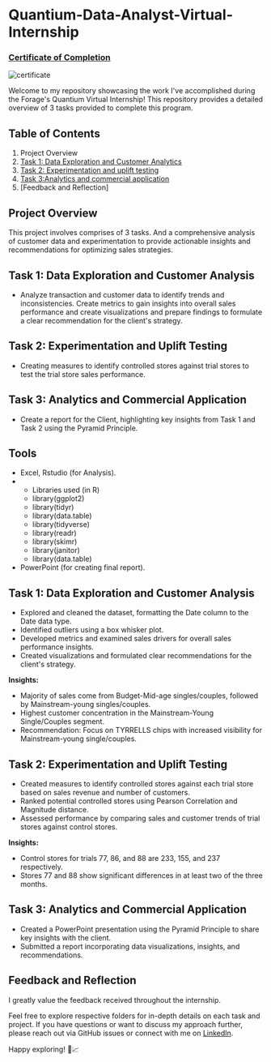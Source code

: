 # Quantium-Data-Analyst-Virtual-Internship

### [Certificate of Completion](https://forage-uploads-prod.s3.amazonaws.com/completion-certificates/Quantium/NkaC7knWtjSbi6aYv_Quantium_JHeC6a7tzzPokKo5h_1705677723121_completion_certificate.pdf)

![certificate](https://github.com/talibizhar1/Quantium-Data-Analyst-Virtual-Internship/assets/129067554/023d18b3-b565-4a6e-ba77-2eeaa30cc1c6)

Welcome to my repository showcasing the work I've accomplished during the Forage's Quantium Virtual Internship! This repository provides a detailed overview of 3 tasks provided to complete this program.

## Table of Contents

1. Project Overview
2. [Task 1: Data Exploration and Customer Analytics](https://github.com/talibizhar1/Quantium-Data-Analyst-Virtual-Internship/tree/main/task1)
3. [Task 2: Experimentation and uplift testing](https://github.com/talibizhar1/Quantium-Data-Analyst-Virtual-Internship/tree/main/Task%202)
4. [Task 3:Analytics and commercial application
 ](#task-3-advanced-analytics-applications)
5. [Feedback and Reflection]

## Project Overview
This project involves comprises of 3 tasks. And a comprehensive analysis of customer data and experimentation to provide actionable insights and recommendations for optimizing sales strategies.

## Task 1: Data Exploration and Customer Analysis

- Analyze transaction and customer data to identify trends and inconsistencies. Create metrics to gain insights into overall sales performance and create visualizations and prepare findings to formulate a clear recommendation for the client's strategy.

## Task 2: Experimentation and Uplift Testing

- Creating measures to identify controlled stores against trial stores to test the trial store sales performance.

## Task 3: Analytics and Commercial Application

- Create a report for the Client, highlighting key insights from Task 1 and Task 2 using the Pyramid Principle.

## Tools
- Excel, Rstudio (for Analysis).
- - Libraries used (in R)
  - library(ggplot2)
  - library(tidyr)
  - library(data.table)
  - library(tidyverse)
  - library(readr)
  - library(skimr)
  - library(janitor)
  - library(data.table)
- PowerPoint (for creating final report).

## Task 1: Data Exploration and Customer Analysis

- Explored and cleaned the dataset, formatting the Date column to the Date data type.
- Identified outliers using a box whisker plot.
- Developed metrics and examined sales drivers for overall sales performance insights.
- Created visualizations and formulated clear recommendations for the client's strategy.

**Insights:**
- Majority of sales come from Budget-Mid-age singles/couples, followed by Mainstream-young singles/couples.
- Highest customer concentration in the Mainstream-Young Single/Couples segment.
- Recommendation: Focus on TYRRELLS chips with increased visibility for Mainstream-young single/couples.

## Task 2: Experimentation and Uplift Testing

- Created measures to identify controlled stores against each trial store based on sales revenue and number of customers.
- Ranked potential controlled stores using Pearson Correlation and Magnitude distance.
- Assessed performance by comparing sales and customer trends of trial stores against control stores.

**Insights:**
- Control stores for trials 77, 86, and 88 are 233, 155, and 237 respectively.
- Stores 77 and 88 show significant differences in at least two of the three months.

## Task 3: Analytics and Commercial Application

- Created a PowerPoint presentation using the Pyramid Principle to share key insights with the client.
- Submitted a report incorporating data visualizations, insights, and recommendations.

## Feedback and Reflection

I greatly value the feedback received throughout the internship.

Feel free to explore respective folders for in-depth details on each task and project. If you have questions or want to discuss my approach further, please reach out via GitHub issues or connect with me on [LinkedIn](https://www.linkedin.com/in/talib-izhar/).

Happy exploring! 🚀📈

